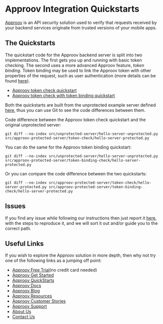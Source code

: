 # Approov Integration Quickstarts

[Approov](https://approov.io) is an API security solution used to verify that requests received by your backend services originate from trusted versions of your mobile apps.


## The Quickstarts

The quickstart code for the Approov backend server is split into two implementations. The first gets you up and running with basic token checking. The second uses a more advanced Approov feature, _token binding_. Token binding may be used to link the Approov token with other properties of the request, such as user authentication (more details can be found [here](https://approov.io/docs/latest/approov-usage-documentation/#token-binding)).
* [Approov token check quickstart](/docs/APPROOV_TOKEN_QUICKSTART.md)
* [Approov token check with token binding quickstart](/docs/APPROOV_TOKEN_BINDING_QUICKSTART.md)

Both the quickstarts are built from the unprotected example server defined [here](/src/unprotected-server/hello-server-unprotected.py), thus you can use Git to see the code differences between them.

Code difference between the Approov token check quickstart and the original unprotected server:

```
git diff --no-index src/unprotected-server/hello-server-unprotected.py src/approov-protected-server/token-check/hello-server-protected.py
```

You can do the same for the Approov token binding quickstart:

```
git diff --no-index src/unprotected-server/hello-server-unprotected.py src/approov-protected-server/token-binding-check/hello-server-protected.py
```

Or you can compare the code difference between the two quickstarts:

```
git diff --no-index src/approov-protected-server/token-check/hello-server-protected.py src/approov-protected-server/token-binding-check/hello-server-protected.py
```

## Issues

If you find any issue while following our instructions then just report it [here](https://github.com/approov/quickstart-python-fastapi-token-check/issues), with the steps to reproduce it, and we will sort it out and/or guide you to the correct path.


## Useful Links

If you wish to explore the Approov solution in more depth, then why not try one of the following links as a jumping off point:

* [Approov Free Trial](https://approov.io/signup)(no credit card needed)
* [Approov Get Started](https://approov.io/product/demo)
* [Approov QuickStarts](https://approov.io/docs/latest/approov-integration-examples/)
* [Approov Docs](https://approov.io/docs)
* [Approov Blog](https://approov.io/blog/)
* [Approov Resources](https://approov.io/resource/)
* [Approov Customer Stories](https://approov.io/customer)
* [Approov Support](https://approov.io/contact)
* [About Us](https://approov.io/company)
* [Contact Us](https://approov.io/contact)
